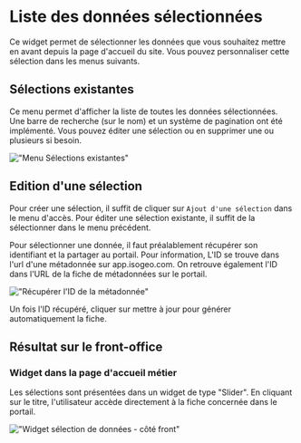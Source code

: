 # Liste des données sélectionnées

Ce widget permet de sélectionner les données que vous souhaitez mettre en avant depuis la page d'accueil du site. Vous pouvez personnaliser cette sélection dans les menus suivants.

## Sélections existantes

Ce menu permet d'afficher la liste de toutes les données sélectionnées. Une barre de recherche (sur le nom) et un système de pagination ont été implémenté. Vous pouvez éditer une sélection ou en supprimer une ou plusieurs si besoin. 

!["Menu Sélections existantes"](/assets/back_list_selection.png)

## Edition d'une sélection

Pour créer une sélection, il suffit de cliquer sur `Ajout d'une sélection` dans le menu d'accès. Pour éditer une sélection existante, il suffit de la sélectionner dans le menu précédent.

Pour sélectionner une donnée, il faut préalablement récupérer son identifiant et la partager au portail. Pour information, L'ID se trouve dans l'url d'une métadonnée sur app.isogeo.com. On retrouve également l'ID dans l'URL de la fiche de métadonnées sur le portail.

!["Récupérer l'ID de la métadonnée"](/assets/find_md_id_app.png)

Un fois l'ID récupéré, cliquer sur mettre à jour pour générer automatiquement la fiche.

## Résultat sur le front-office

### Widget dans la page d'accueil métier

Les sélections sont présentées dans un widget de type "Slider". En cliquant sur le titre, l'utilisateur accède directement à la fiche concernée dans le portail.

!["Widget sélection de données - côté front"](/assets/front_widget_selection.png)